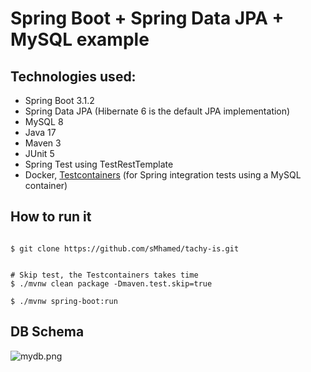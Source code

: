 # Spring Boot + Spring Data JPA + MySQL example

## Technologies used:
* Spring Boot 3.1.2
* Spring Data JPA (Hibernate 6 is the default JPA implementation)
* MySQL 8
* Java 17
* Maven 3
* JUnit 5
* Spring Test using TestRestTemplate
* Docker, [Testcontainers](https://testcontainers.com/) (for Spring integration tests using a MySQL container)

## How to run it
```

$ git clone https://github.com/sMhamed/tachy-is.git


# Skip test, the Testcontainers takes time
$ ./mvnw clean package -Dmaven.test.skip=true

$ ./mvnw spring-boot:run

```


## DB Schema 

![mydb.png](..%2F..%2Fmydb.png)

